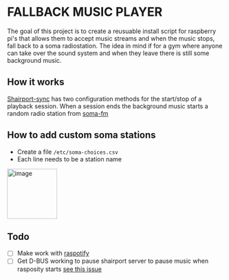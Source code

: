 # FALLBACK MUSIC PLAYER

The goal of this project is to create a reusuable install script for raspberry pi's that allows them to accept music streams and when the music stops, fall back to a soma radiostation. The idea in mind if for a gym where anyone can take over the sound system and when they leave there is still some background music.

## How it works
[Shairport-sync](https://github.com/mikebrady/shairport-sync) has two configuration methods for the start/stop of a playback session. When a session ends the background music starts a random radio station from [soma-fm](https://somafm.com/)

## How to add custom soma stations
- Create a file `/etc/soma-choices.csv`
- Each line needs to be a station name
<img width="116" alt="image" src="https://github.com/user-attachments/assets/0714a391-8d54-45df-b49f-65e1b271ced1">
 

## Todo
- [ ] Make work with [raspotify](https://github.com/dtcooper/raspotify)
- [ ] Get D-BUS working to pause shairport server to pause music when rasposity starts [see this issue](https://github.com/mikebrady/shairport-sync/issues/223)
